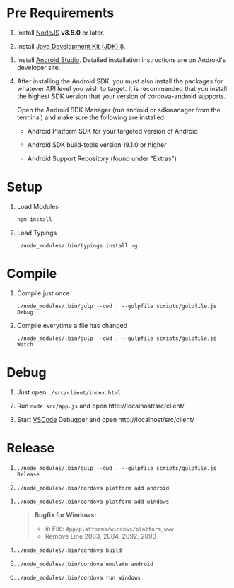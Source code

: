 # Pre Requirements

1. Install [NodeJS](https://nodejs.org/en/) **v8.5.0** or later.

2. Install [Java Development Kit (JDK) 8](http://www.oracle.com/technetwork/java/javase/downloads/jdk8-downloads-2133151.html).

3. Install [Android Studio](https://developer.android.com/studio/index.html). Detailed installation instructions are on Android's developer site.

4. After installing the Android SDK, you must also install the packages for whatever API level you wish to target. It is recommended that you install the highest SDK version that your version of cordova-android supports.

   Open the Android SDK Manager (run android or sdkmanager from the terminal) and make sure the following are installed:

   + Android Platform SDK for your targeted version of Android
   
   + Android SDK build-tools version 19.1.0 or higher
   
   + Android Support Repository (found under "Extras")

# Setup

1. Load Modules

   `npm install`

2. Load Typings

   `./node_modules/.bin/typings install -g`

# Compile

1. Compile just once

   `./node_modules/.bin/gulp --cwd . --gulpfile scripts/gulpfile.js Debug`
   
2. Compile everytime a file has changed

   `./node_modules/.bin/gulp --cwd . --gulpfile scripts/gulpfile.js Watch`

# Debug

1. Just open `./src/client/index.html`

2. Run `node src/app.js` and open http://localhost/src/client/

3. Start [VSCode](https://code.visualstudio.com/) Debugger and open http://localhost/src/client/

# Release

1.  `./node_modules/.bin/gulp --cwd . --gulpfile scripts/gulpfile.js Release`

2. `./node_modules/.bin/cordova platform add android`

3. `./node_modules/.bin/cordova platform add windows`

   > **Bugfix for Windows:**
   > + in File: `App/platforms/windows/platform_www`
   > + Remove Line 2083, 2084, 2092, 2093   

4. `./node_modules/.bin/cordova build`

5. `./node_modules/.bin/cordova emulate android`

6. `./node_modules/.bin/cordova run windows`
